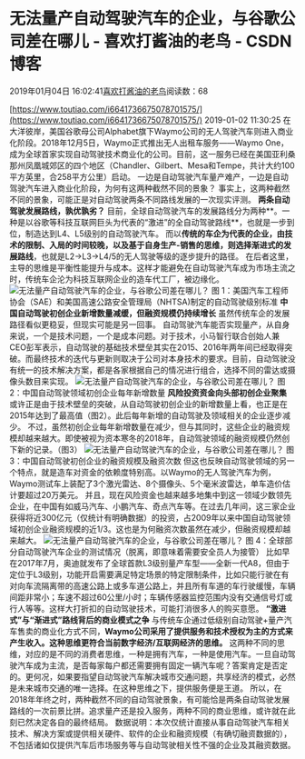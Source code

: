 
# 无法量产自动驾驶汽车的企业，与谷歌公司差在哪儿 - 喜欢打酱油的老鸟 - CSDN博客


2019年01月04日 16:02:41[喜欢打酱油的老鸟](https://me.csdn.net/weixin_42137700)阅读数：68


[https://www.toutiao.com/i6641736675078701575/](https://www.toutiao.com/i6641736675078701575/)
2019-01-02 11:30:25
在大洋彼岸，美国谷歌母公司Alphabet旗下Waymo公司的无人驾驶汽车则进入商业化阶段。2018年12月5日，Waymo正式推出无人出租车服务——Waymo One，成为全球首家实现自动驾驶技术商业化的公司。目前，这一服务已经在美国亚利桑那州凤凰城郊区的四个地区（Chandler、Gilbert、Mesa和Tempe，共计大约100平方英里，合258平方公里）启动。
一边是自动驾驶汽车量产难产，一边是自动驾驶汽车进入商业化阶段，为何有这两种截然不同的景象？
事实上，这两种截然不同的景象，可能正是对自动驾驶两条不同路线发展的一次现实评测。
**两条自动驾驶发展路线，孰优孰劣？**
目前，全球自动驾驶汽车的发展路线分为两种**。一种是以谷歌等科技互联网巨头为代表的“激进”的全自动驾驶路线**，也就是一步到位，制造达到L4、L5级别的自动驾驶汽车。
而以**传统的车企为代表的企业，由技术的限制、入局的时间较晚，以及基于自身生产-销售的思维，则选择渐进式的发展路线**，也就是L2→L3→L4/5的无人驾驶等级的逐步提升的路径。
在后者这里，主导的思维是平衡性能提升与成本。这样才能避免在自动驾驶汽车成为市场主流之时，传统车企沦为科技互联网企业的造车代工厂，被边缘化。
![无法量产自动驾驶汽车的企业，与谷歌公司差在哪儿？](http://p3.pstatp.com/large/pgc-image/fd6bd61afc144f49bfe44e118c419367)
图 1：美国汽车工程师协会（SAE）和美国高速公路安全管理局（NHTSA)制定的自动驾驶级别标准
**中国自动驾驶初创企业新增数量减缓，但融资规模仍持续增长**
虽然传统车企的发展路径看似更稳妥，但现实可能是另一回事。
自动驾驶汽车能否实现量产，从自身来说，一个是技术问题，一个是成本问题。对于技术，小马智行联合创始人兼CEO彭军表示，自动驾驶的基础技术壁垒其实在2015、2016年两年间已经取得突破。而最终技术的迭代与更新则取决于公司对本身技术的要求。目前，自动驾驶没有统一的技术解决方案，都是各家根据自己的情况进行组合，选择不同的雷达或摄像头数目来实现。
![无法量产自动驾驶汽车的企业，与谷歌公司差在哪儿？](http://p1.pstatp.com/large/pgc-image/266b441682e14cb094a13ab9d10f2fbc)
图 2：中国自动驾驶领域初创企业每年新增数量
**风险投资资金向头部初创企业聚集**
或许正是由于技术壁垒的突破，从自动驾驶初创企业的新增数量上看，也正是在2015年达到了最高值（图2）。此后每年新增的自动驾驶及领域相关的企业逐步减少。
不过，虽然初创企业每年新增数量在减少，但与其同时，这些企业的融资规模却越来越大。即使被视为资本寒冬的2018年，自动驾驶领域的融资规模仍然创下新的记录。（图3）
![无法量产自动驾驶汽车的企业，与谷歌公司差在哪儿？](http://p3.pstatp.com/large/pgc-image/7db2cd1e63284f12a6d64cb4101c14d8)
图 3：中国自动驾驶初创企业的融资规模及融资次数
但这也反映自动驾驶领域的另一个特点，就是造车对资金的依赖度特别高。以Waymo的无人驾驶汽车为例，Waymo测试车上装配了3个激光雷达、8个摄像头、5个毫米波雷达，单车造价估计要超过20万美元。
并且，现在风险资金也越来越多地集中到这一领域少数领先企业，在中国有如威马汽车、小鹏汽车、奇点汽车等。在过去几年间，这三家企业获得将近300亿元（仅统计有明确数据）的投资，占2009年以来中国自动驾驶领域初创企业融资规模的近1/3。这也是为何融资次数虽然在减少，但融资规模却越来越大。
![无法量产自动驾驶汽车的企业，与谷歌公司差在哪儿？](http://p3.pstatp.com/large/pgc-image/6228ed301f134a2a9a8ec3b29c24d588)
图 4：全球部分自动驾驶汽车企业的测试情况（脱离，即意味着需要安全员人为接管）
比如早在2017年7月，奥迪就发布了全球首款L3级别量产车型——全新一代A8，但由于定位于L3级别，功能开启需要满足特定场景的特定限制条件，比如只能行驶在有对向车流隔离带的高速公路上或多车道公路上，并且所有车道的车行驶缓慢，车辆间距非常小；车速不超过60公里/小时；车辆传感器监控范围内没有交通信号灯或行人等等。这样大打折扣的自动驾驶技术，可能打消很多人的购买意愿。
**“激进式”与“渐进式”路线背后的商业模式之争**
与传统车企通过低级别自动驾驶+量产汽车售卖的商业化方式不同，**Waymo公司采用了提供服务和技术授权为主的方式来产生收入。这种思维更符合当前数字经济/互联网经济的思维。**
这两种不同的思维，对应的是不同的消费者思维，一种是拥有汽车，一种是使用汽车。一旦自动驾驶汽车成为主流，是否每家每户都还需要拥有固定一辆汽车呢？答案肯定是否定的。更何况，如果要指望自动驾驶汽车解决城市交通问题，共享经济的模式，必然是未来城市交通的唯一选择。在这种思维之下，提供服务便是王道。
所以，在2018年年终之时，两种截然不同的自动驾驶景象，有可能恰是两条自动驾驶发展路线的一次前景比拼。追求量产还是投入服务，两种不同的商业思维，或许就在此刻已然决定各自的最终结局。
数据说明：本次仅统计直接从事自动驾驶汽车相关技术、解决方案或提供相关硬件、软件的企业和融资规模（有确切融资数据的），不包括诸如仅提供汽车后市场服务等与自动驾驶相关性不强的企业及其融资数据。

